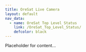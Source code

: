```yaml
---
title: OreSat Live Camera
layout: default
nav_data:
  - name: OreSat Top Level Status
    link: /OreSat_Top_Level_Status/
    defcolor: black
---
```



Placeholder for content...

